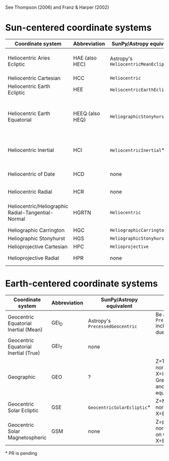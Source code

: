 See Thompson (2006) and Franz & Harper (2002)

# Sun-centered coordinate systems
| Coordinate system | Abbreviation | SunPy/Astropy equivalent | Notes |
| --- | --- | --- | --- |
| Heliocentric Aries Ecliptic | HAE (also HEC) | Astropy's `HeliocentricMeanEcliptic` | If using an Astropy version before v3.2, use the misleadingly named `HeliocentricTrueEcliptic` |
| Heliocentric Cartesian | HCC | `Heliocentric` | |
| Heliocentric Earth Ecliptic | HEE | `HeliocentricEarthEcliptic`* | Z=Mean ecliptic north pole, X=Sun-Earth line |
| Heliocentric Earth Equatorial | HEEQ (also HEQ) | `HeliographicStonyhurst` | Specify the coordinate representation using `CartesianRepresentation`, and retrieve the representation via the attribute `.cartesian` |
| Heliocentric Inertial | HCI | `HeliocentricInertial`* | Z=Solar rotational axis, X=Solar ascending node on mean ecliptic (J2000.0) |
| Heliocentric of Date | HCD | none | Z=Solar rotational axis, X=Solar ascending node on mean ecliptic of date |
| Heliocentric Radial | HCR | none | Equivalent to HCC with a cylindrical representation |
| Heliocentric/Heliographic Radial-Tangential-Normal | HGRTN | `Heliocentric` | The axes are permuted, with HCC X, Y, Z equivalent respectively to HGRTN Y, Z, X|
| Heliographic Carrington | HGC | `HeliographicCarrington` | |
| Heliographic Stonyhurst | HGS | `HeliographicStonyhurst` | |
| Helioprojective Cartesian | HPC | `Helioprojective` | |
| Helioprojective Radial | HPR | none | Is to Heliocentric Radial what HPC is to HCC |

# Earth-centered coordinate systems
| Coordinate system | Abbreviation | SunPy/Astropy equivalent | Notes |
| --- | --- | --- | --- |
| Geocentric Equatorial Inertial (Mean) | GEI<sub>D</sub> | Astropy's `PrecessedGeocentric` | Be aware that `PrecessedGeocentric` includes aberration due to Earth motion |
| Geocentric Equatorial Inertial (True) | GEI<sub>T</sub> | none |
| Geographic | GEO | ? | Z=True geographic north pole, X=Intersection of Greenwich meridian and geographic equator |
| Geocentric Solar Ecliptic | GSE | `GeocentricSolarEcliptic`* | Z=Mean ecliptic north pole, X=Earth-Sun line |
| Geocentric Solar Magnetospheric | GSM | none | Z=projection of northern dipole axis on GSE YZ plane, X=Earth–Sun line |

\* PR is pending